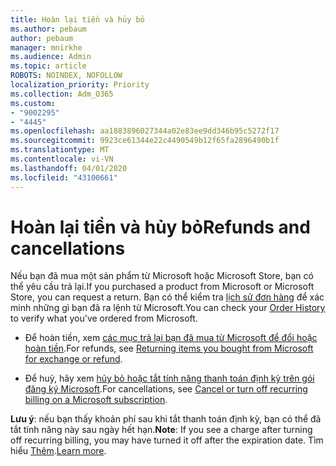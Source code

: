 ```yaml
---
title: Hoàn lại tiền và hủy bỏ
ms.author: pebaum
author: pebaum
manager: mnirkhe
ms.audience: Admin
ms.topic: article
ROBOTS: NOINDEX, NOFOLLOW
localization_priority: Priority
ms.collection: Adm_O365
ms.custom:
- "9002295"
- "4445"
ms.openlocfilehash: aa1883896027344a02e83ee9dd346b95c5272f17
ms.sourcegitcommit: 9923ce61344e22c4490549b12f65fa2896490b1f
ms.translationtype: MT
ms.contentlocale: vi-VN
ms.lasthandoff: 04/01/2020
ms.locfileid: "43100661"
---
```

# <a name="refunds-and-cancellations"></a><span data-ttu-id="a88ce-102">Hoàn lại tiền và hủy bỏ</span><span class="sxs-lookup"><span data-stu-id="a88ce-102">Refunds and cancellations</span></span>

<span data-ttu-id="a88ce-103">Nếu bạn đã mua một sản phẩm từ Microsoft hoặc Microsoft Store, bạn có thể yêu cầu trả lại.</span><span class="sxs-lookup"><span data-stu-id="a88ce-103">If you purchased a product from Microsoft or Microsoft Store, you can request a return.</span></span> <span data-ttu-id="a88ce-104">Bạn có thể kiểm tra [lịch sử đơn hàng](https://account.microsoft.com/billing/orders/) để xác minh những gì bạn đã ra lệnh từ Microsoft.</span><span class="sxs-lookup"><span data-stu-id="a88ce-104">You can check your [Order History](https://account.microsoft.com/billing/orders/) to verify what you've ordered from Microsoft.</span></span> 

- <span data-ttu-id="a88ce-105">Để hoàn tiền, xem [các mục trả lại bạn đã mua từ Microsoft để đổi hoặc hoàn tiền](https://support.microsoft.com/help/10558).</span><span class="sxs-lookup"><span data-stu-id="a88ce-105">For refunds, see [Returning items you bought from Microsoft for exchange or refund](https://support.microsoft.com/help/10558).</span></span>

- <span data-ttu-id="a88ce-106">Để huỷ, hãy xem [hủy bỏ hoặc tắt tính năng thanh toán định kỳ trên gói đăng ký Microsoft](https://support.microsoft.com/help/4027815).</span><span class="sxs-lookup"><span data-stu-id="a88ce-106">For cancellations, see [Cancel or turn off recurring billing on a Microsoft subscription](https://support.microsoft.com/help/4027815).</span></span>

<span data-ttu-id="a88ce-107">**Lưu ý**: nếu bạn thấy khoản phí sau khi tắt thanh toán định kỳ, bạn có thể đã tắt tính năng này sau ngày hết hạn.</span><span class="sxs-lookup"><span data-stu-id="a88ce-107">**Note**: If you see a charge after turning off recurring billing, you may have turned it off after the expiration date.</span></span> <span data-ttu-id="a88ce-108">Tìm hiểu [Thêm](https://support.microsoft.com/help/10640).</span><span class="sxs-lookup"><span data-stu-id="a88ce-108">[Learn more](https://support.microsoft.com/help/10640).</span></span> 